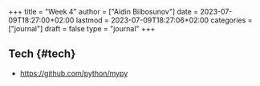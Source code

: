 +++
title = "Week 4"
author = ["Aidin Biibosunov"]
date = 2023-07-09T18:27:00+02:00
lastmod = 2023-07-09T18:27:06+02:00
categories = ["journal"]
draft = false
type = "journal"
+++

## Tech {#tech}

-   <https://github.com/python/mypy>